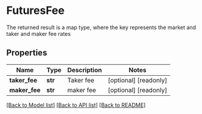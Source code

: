 # FuturesFee

The returned result is a map type, where the key represents the market and taker and maker fee rates
## Properties
Name | Type | Description | Notes
------------ | ------------- | ------------- | -------------
**taker_fee** | **str** | Taker fee | [optional] [readonly] 
**maker_fee** | **str** | maker fee | [optional] [readonly] 

[[Back to Model list]](../README.md#documentation-for-models) [[Back to API list]](../README.md#documentation-for-api-endpoints) [[Back to README]](../README.md)


